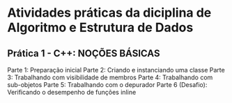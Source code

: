 # Atividades práticas da diciplina de Algoritmo e Estrutura de Dados

## Prática 1 - C++: NOÇÕES BÁSICAS 

Parte 1: Preparação inicial
Parte 2: Criando e instanciando uma classe
Parte 3: Trabalhando com visibilidade de membros
Parte 4: Trabalhando com sub-objetos
Parte 5: Trabalhando com o depurador
Parte 6 (Desafio): Verificando o desempenho de funções inline



